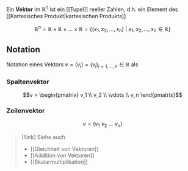 Ein **Vektor** im $\mathbb{R}^n$ ist ein [[Tupel]] reeller Zahlen, d.h. ein Element des [[Kartesisches Produkt|kartesischen Produkts]]

$$\mathbb{R}^n = \mathbb{R} \times \mathbb{R} \times \dots \times \mathbb{R} = \{(x_1, x_2, \dots, x_n) \ | \ x_1, x_2, \dots, x_n \in \mathbb{R}\}$$

## Notation

Notation eines Vektors $v = (v_i) = (v_i)_{i=1,\dots,n} \in \mathbb{R}$ als

### Spaltenvektor

$$v = \begin{pmatrix} v_1 \\ v_2 \\ \vdots \\ v_n \end{pmatrix}$$

### Zeilenvektor

$$v = (v_1 \ v_2 \ \dots \ v_n)$$

> [!link] Siehe auch
>
> -   [[Gleichheit von Vektoren]]
> -   [[Addition von Vektoren]]
> -   [[Skalarmultiplikation]]

